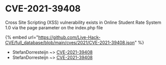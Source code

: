 # CVE-2021-39408

Cross Site Scripting (XSS) vulnerability exists in Online Student Rate System 1.0 via the page parameter on the index.php file

{% embed url="https://github.com/Live-Hack-CVE/full_database/blob/main/cves/2021/CVE-2021-39408.json" %}


* StefanDorresteijn ~> [CVE-2021-39408](https://www.alice-snow.ru/2021/database/cve-2021-39408/cve-2021-39408-stefandorresteijn)
* StefanDorresteijn ~> [CVE-2021-39408](https://www.alice-snow.ru/2021/database/cve-2021-39408/cve-2021-39408-stefandorresteijn)